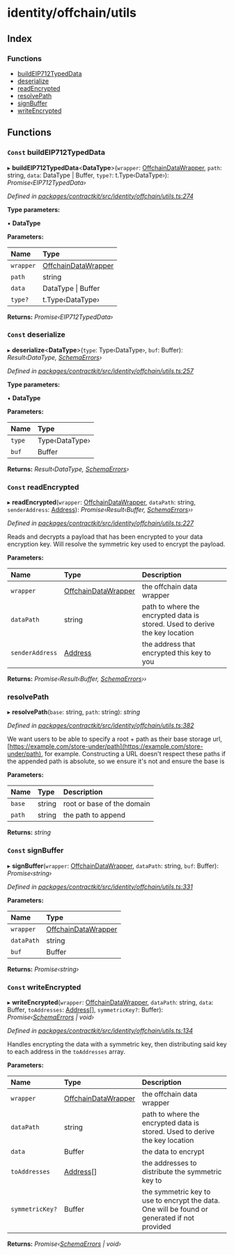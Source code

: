 # identity/offchain/utils

## Index

### Functions

* [buildEIP712TypedData](_identity_offchain_utils_.md#const-buildeip712typeddata)
* [deserialize](_identity_offchain_utils_.md#const-deserialize)
* [readEncrypted](_identity_offchain_utils_.md#const-readencrypted)
* [resolvePath](_identity_offchain_utils_.md#resolvepath)
* [signBuffer](_identity_offchain_utils_.md#const-signbuffer)
* [writeEncrypted](_identity_offchain_utils_.md#const-writeencrypted)

## Functions

### `Const` buildEIP712TypedData

▸ **buildEIP712TypedData**&lt;**DataType**&gt;\(`wrapper`: [OffchainDataWrapper](), `path`: string, `data`: DataType \| Buffer, `type?`: t.Type‹DataType›\): _Promise‹EIP712TypedData›_

_Defined in_ [_packages/contractkit/src/identity/offchain/utils.ts:274_](https://github.com/celo-org/celo-monorepo/blob/master/packages/contractkit/src/identity/offchain/utils.ts#L274)

**Type parameters:**

▪ **DataType**

**Parameters:**

| Name | Type |
| :--- | :--- |
| `wrapper` | [OffchainDataWrapper]() |
| `path` | string |
| `data` | DataType \| Buffer |
| `type?` | t.Type‹DataType› |

**Returns:** _Promise‹EIP712TypedData›_

### `Const` deserialize

▸ **deserialize**&lt;**DataType**&gt;\(`type`: Type‹DataType›, `buf`: Buffer\): _Result‹DataType,_ [_SchemaErrors_](_identity_offchain_accessors_errors_.md#schemaerrors)_›_

_Defined in_ [_packages/contractkit/src/identity/offchain/utils.ts:257_](https://github.com/celo-org/celo-monorepo/blob/master/packages/contractkit/src/identity/offchain/utils.ts#L257)

**Type parameters:**

▪ **DataType**

**Parameters:**

| Name | Type |
| :--- | :--- |
| `type` | Type‹DataType› |
| `buf` | Buffer |

**Returns:** _Result‹DataType,_ [_SchemaErrors_](_identity_offchain_accessors_errors_.md#schemaerrors)_›_

### `Const` readEncrypted

▸ **readEncrypted**\(`wrapper`: [OffchainDataWrapper](), `dataPath`: string, `senderAddress`: [Address](_base_.md#address)\): _Promise‹Result‹Buffer,_ [_SchemaErrors_](_identity_offchain_accessors_errors_.md#schemaerrors)_››_

_Defined in_ [_packages/contractkit/src/identity/offchain/utils.ts:227_](https://github.com/celo-org/celo-monorepo/blob/master/packages/contractkit/src/identity/offchain/utils.ts#L227)

Reads and decrypts a payload that has been encrypted to your data encryption key. Will resolve the symmetric key used to encrypt the payload.

**Parameters:**

| Name | Type | Description |
| :--- | :--- | :--- |
| `wrapper` | [OffchainDataWrapper]() | the offchain data wrapper |
| `dataPath` | string | path to where the encrypted data is stored. Used to derive the key location |
| `senderAddress` | [Address](_base_.md#address) | the address that encrypted this key to you |

**Returns:** _Promise‹Result‹Buffer,_ [_SchemaErrors_](_identity_offchain_accessors_errors_.md#schemaerrors)_››_

### resolvePath

▸ **resolvePath**\(`base`: string, `path`: string\): _string_

_Defined in_ [_packages/contractkit/src/identity/offchain/utils.ts:382_](https://github.com/celo-org/celo-monorepo/blob/master/packages/contractkit/src/identity/offchain/utils.ts#L382)

We want users to be able to specify a root + path as their base storage url, [https://example.com/store-under/path](https://example.com/store-under/path), for example. Constructing a URL doesn't respect these paths if the appended path is absolute, so we ensure it's not and ensure the base is

**Parameters:**

| Name | Type | Description |
| :--- | :--- | :--- |
| `base` | string | root or base of the domain |
| `path` | string | the path to append |

**Returns:** _string_

### `Const` signBuffer

▸ **signBuffer**\(`wrapper`: [OffchainDataWrapper](), `dataPath`: string, `buf`: Buffer\): _Promise‹string›_

_Defined in_ [_packages/contractkit/src/identity/offchain/utils.ts:331_](https://github.com/celo-org/celo-monorepo/blob/master/packages/contractkit/src/identity/offchain/utils.ts#L331)

**Parameters:**

| Name | Type |
| :--- | :--- |
| `wrapper` | [OffchainDataWrapper]() |
| `dataPath` | string |
| `buf` | Buffer |

**Returns:** _Promise‹string›_

### `Const` writeEncrypted

▸ **writeEncrypted**\(`wrapper`: [OffchainDataWrapper](), `dataPath`: string, `data`: Buffer, `toAddresses`: [Address](_base_.md#address)\[\], `symmetricKey?`: Buffer\): _Promise‹_[_SchemaErrors_](_identity_offchain_accessors_errors_.md#schemaerrors) _\| void›_

_Defined in_ [_packages/contractkit/src/identity/offchain/utils.ts:134_](https://github.com/celo-org/celo-monorepo/blob/master/packages/contractkit/src/identity/offchain/utils.ts#L134)

Handles encrypting the data with a symmetric key, then distributing said key to each address in the `toAddresses` array.

**Parameters:**

| Name | Type | Description |
| :--- | :--- | :--- |
| `wrapper` | [OffchainDataWrapper]() | the offchain data wrapper |
| `dataPath` | string | path to where the encrypted data is stored. Used to derive the key location |
| `data` | Buffer | the data to encrypt |
| `toAddresses` | [Address](_base_.md#address)\[\] | the addresses to distribute the symmetric key to |
| `symmetricKey?` | Buffer | the symmetric key to use to encrypt the data. One will be found or generated if not provided |

**Returns:** _Promise‹_[_SchemaErrors_](_identity_offchain_accessors_errors_.md#schemaerrors) _\| void›_

